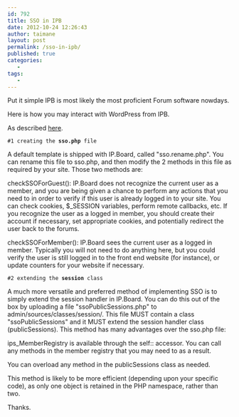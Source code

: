 ```yaml
---
id: 792
title: SSO in IPB
date: 2012-10-24 12:26:43
author: taimane
layout: post
permalink: /sso-in-ipb/
published: true
categories:
   -
tags:
   -
---
```

Put it simple IPB is most likely the most proficient Forum software nowdays. 

Here is how you may interact with WordPress from IPB. 



As described <a rel="nofollow" href="http://community.invisionpower.com/resources/documentation/index.html/_/developer-resources/miscellaneous-articles/single-sign-on-sso-r750">here</a>. 



<code>#1 creating the <strong>sso.php</strong> file</code>

A default template is shipped with IP.Board, called "sso.rename.php".  You can rename this file to sso.php, and then modify the 2 methods in this file as required by your site.  Those two methods are:

checkSSOForGuest(): IP.Board does not recognize the current user as a member, and you are being given a chance to perform any actions that you need to in order to verify if this user is already logged in to your site.  You can check cookies, $_SESSION variables, perform remote callbacks, etc.  If you recognize the user as a logged in member, you should create their account if necessary, set appropriate cookies, and potentially redirect the user back to the forums.

checkSSOForMember(): IP.Board sees the current user as a logged in member.  Typically you will not need to do anything here, but you could verify the user is still logged in to the front end website (for instance), or update counters for your website if necessary.



<code>#2 extending the <strong>session</strong> class</code>

A much more versatile and preferred method of implementing SSO is to simply extend the session handler in IP.Board.  You can do this out of the box by uploading a file "ssoPublicSessions.php" to admin/sources/classes/session/.  This file MUST contain a class "ssoPublicSessions" and it MUST extend the session handler class (publicSessions).  This method has many advantages over the sso.php file:

ips_MemberRegistry is available through the self:: accessor.  You can call any methods in the member registry that you may need to as a result.

You can overload any method in the publicSessions class as needed.

This method is likely to be more efficient (depending upon your specific code), as only one object is retained in the PHP namespace, rather than two.



Thanks.

  

